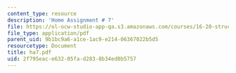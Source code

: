 ```yaml
---
content_type: resource
description: 'Home Assignment # 7'
file: https://ol-ocw-studio-app-qa.s3.amazonaws.com/courses/16-20-structural-mechanics-fall-2002/2f795eace63205fad2838b34ed0b5757_ha7.pdf
file_type: application/pdf
parent_uid: 9b1bc9a6-a1ce-1ac9-e214-06367022b5d5
resourcetype: Document
title: ha7.pdf
uid: 2f795eac-e632-05fa-d283-8b34ed0b5757
---
```

